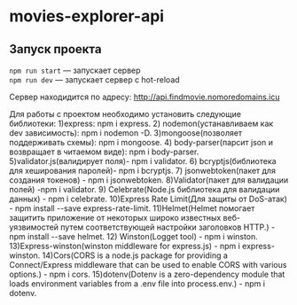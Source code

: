 # movies-explorer-api

## Запуск проекта

`npm run start` — запускает сервер   
`npm run dev` — запускает сервер с hot-reload

Сервер находидится по адресу: http://api.findmovie.nomoredomains.icu

Для работы с проектом необходимо установить следующие библиотеки: 
1)express: npm i express.
2) nodemon(устанавливаем как dev зависимость): npm i nodemon -D.
3)mongoose(позволяет поддерживать схемы): npm i mongoose.
4) body-parser(парсит json и возвращает в читаемом виде): npm i body-parser.
5)validator.js(валидирует поля)- npm i validator.
6) bcryptjs(библиотека для хеширования паролей)- npm i bcryptjs.
7) jsonwebtoken(пакет для создания токенов) - npm i jsonwebtoken.
8)Validator(пакет для валидации полей) -npm i validator.
9) Celebrate(Node.js библиотека для валидации данных) - npm i celebrate.
10)Express Rate Limit(Для защиты от DoS-атак) - npm install --save express-rate-limit.
11)Helmet(Helmet помогает защитить приложение от некоторых широко известных веб-уязвимостей путем соответствующей настройки заголовков HTTP.) - npm install --save helmet.
12) Winston(Logget tool) - npm i winston.
13)Express-winston(winston middleware for express.js) - npm i express-winston.
14)Cors(CORS is a node.js package for providing a Connect/Express middleware that can be used to enable CORS with various options.) - npm i cors.
15)dotenv(Dotenv is a zero-dependency module that loads environment variables from a .env file into process.env.) - npm i dotenv.
